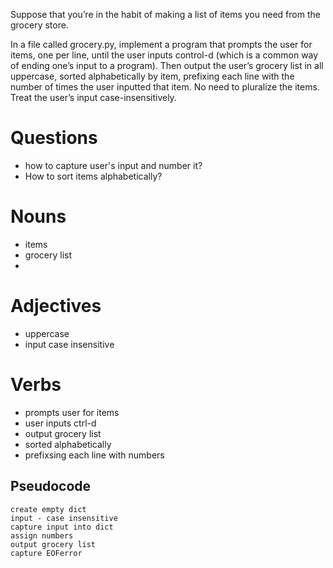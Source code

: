 Suppose that you’re in the habit of making a list of items you need from the grocery store.

In a file called grocery.py, implement a program that prompts the user for items, one per line, until the user inputs control-d (which is a common way of ending one’s input to a program). Then output the user’s grocery list in all uppercase, sorted alphabetically by item, prefixing each line with the number of times the user inputted that item. No need to pluralize the items. Treat the user’s input case-insensitively.

# Questions
- how to capture user's input and number it?
- How to sort items alphabetically?

# Nouns
- items
- grocery list
-
# Adjectives
- uppercase
- input case insensitive

# Verbs
- prompts user for items
- user inputs ctrl-d
- output grocery list
- sorted alphabetically
- prefixsing each line with numbers

## Pseudocode
    create empty dict
    input - case insensitive
    capture input into dict
    assign numbers
    output grocery list
    capture EOFerror 


